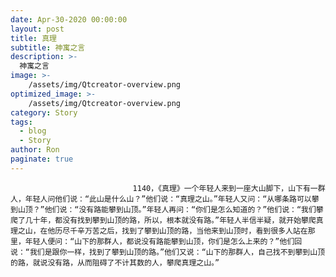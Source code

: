 ```yaml
---
date: Apr-30-2020 00:00:00
layout: post
title: 真理
subtitle: 神寓之言
description: >-
  神寓之言
image: >-
    /assets/img/Qtcreator-overview.png
optimized_image: >-
    /assets/img/Qtcreator-overview.png
category: Story
tags:
  - blog
  - Story
author: Ron
paginate: true
---
```


							　　1140，《真理》一个年轻人来到一座大山脚下，山下有一群人，年轻人问他们说：“此山是什么山？”他们说：“真理之山。”年轻人又问：“从哪条路可以攀到山顶？”他们说：“没有路能攀到山顶。”年轻人再问：“你们是怎么知道的？”他们说：“我们攀爬了几十年，都没有找到攀到山顶的路，所以，根本就没有路。”年轻人半信半疑，就开始攀爬真理之山，在他历尽千辛万苦之后，找到了攀到山顶的路，当他来到山顶时，看到很多人站在那里，年轻人便问：“山下的那群人，都说没有路能攀到山顶，你们是怎么上来的？”他们回说：“我们是跟你一样，找到了攀到山顶的路。”他们又说：“山下的那群人，自己找不到攀到山顶的路，就说没有路，从而阻碍了不计其数的人，攀爬真理之山。”
							
							
						